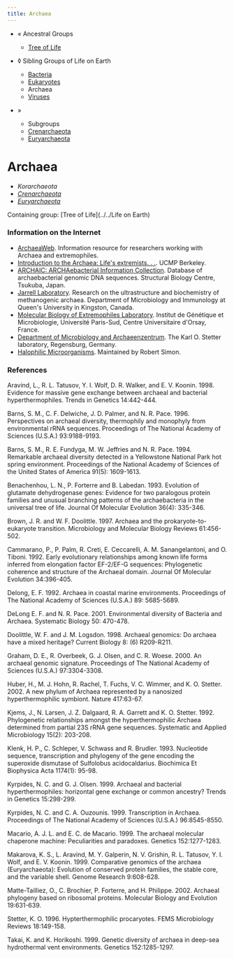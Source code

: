 ```yaml
---
title: Archaea
---
```


-   « Ancestral Groups 
    -   [Tree of Life](Tree_of_Life.md)

-   ◊ Sibling Groups of  Life on Earth
    -   [Bacteria](Bacteria.md)
    -   [Eukaryotes](Eukaryotes)
    -   Archaea
    -   [Viruses](Viruses)

-   »
    -   Subgroups
    -   [Crenarchaeota](Crenarchaeota.md)
    -   [Euryarchaeota](Euryarchaeota.md)

# Archaea 

-   *Korarchaeota*
-   *[Crenarchaeota](Crenarchaeota.md "go to ToL page")*
-   *[Euryarchaeota](Euryarchaeota.md "go to ToL page")*

Containing group: [Tree of Life](../../Life on Earth)

### Information on the Internet

-   [ArchaeaWeb](http://www.archaea.unsw.edu.au/). Information resource
    for researchers working with Archaea and extremophiles. 
-   [Introduction to the Archaea: Life\'s extremists. .     .](http://www.ucmp.berkeley.edu/archaea/archaea.html). UCMP
    Berkeley.
-   [ARCHAIC: ARCHAebacterial Information     Collection](http://www.aist.go.jp/RIODB/archaic/). Database of
    archaebacterial genomic DNA sequences. Structural Biology Centre,
    Tsukuba, Japan.
-   [Jarrell Laboratory](http://microimm.queensu.ca/jarrell/index.html).
    Research on the ultrastructure and biochemistry of methanogenic
    archaea. Department of Microbiology and Immunology at Queen\'s
    University in Kingston, Canada.
-   [Molecular Biology of Extremophiles     Laboratory](http://www-archbac.u-psud.fr/HomePage.html). Institut de
    Génétique et Microbiologie, Université Paris-Sud, Centre
    Universitaire d\'Orsay, France.
-   [Department of Microbiology and     Archaeenzentrum](http://www.biologie.uni-regensburg.de/Mikrobio/Stetter/).
    The Karl O. Stetter laboratory, Regensburg, Germany.
-   [Halophilic Microorganisms](http://pasteur.bio.geneseo.edu/).
    Maintained by Robert Simon.

### References

Aravind, L., R. L. Tatusov, Y. I. Wolf, D. R. Walker, and E. V. Koonin.
1998. Evidence for massive gene exchange between archaeal and bacterial
hyperthermophiles. Trends in Genetics 14:442-444.

Barns, S. M., C. F. Delwiche, J. D. Palmer, and N. R. Pace. 1996.
Perspectives on archaeal diversity, thermophily and monophyly from
environmental rRNA sequences. Proceedings of The National Academy of
Sciences (U.S.A.) 93:9188-9193.

Barns, S. M., R. E. Fundyga, M. W. Jeffries and N. R. Pace. 1994.
Remarkable archaeal diversity detected in a Yellowstone National Park
hot spring environment. Proceedings of the National Academy of Sciences
of the United States of America 91(5): 1609-1613.

Benachenhou, L. N., P. Forterre and B. Labedan. 1993. Evolution of
glutamate dehydrogenase genes: Evidence for two paralogous protein
families and unusual branching patterns of the archaebacteria in the
universal tree of life. Journal Of Molecular Evolution 36(4): 335-346.

Brown, J. R. and W. F. Doolittle. 1997. Archaea and the
prokaryote-to-eukaryote transition. Microbiology and Molecular Biology
Reviews 61:456-502.

Cammarano, P., P. Palm, R. Creti, E. Ceccarelli, A. M. Sanangelantoni,
and O. Tiboni. 1992. Early evolutionary relationships among known life
forms inferred from elongation factor EF-2/EF-G sequences: Phylogenetic
coherence and structure of the Archaeal domain. Journal Of Molecular
Evolution 34:396-405.

Delong, E. F. 1992. Archaea in coastal marine environments. Proceedings
of The National Academy of Sciences (U.S.A.) 89: 5685-5689.

DeLong E. F. and N. R. Pace. 2001. Environmental diversity of Bacteria
and Archaea. Systematic Biology 50: 470-478.

Doolittle, W. F. and J. M. Logsdon. 1998. Archaeal genomics: Do archaea
have a mixed heritage? Current Biology 8: (6) R209-R211.

Graham, D. E., R. Overbeek, G. J. Olsen, and C. R. Woese. 2000. An
archaeal genomic signature. Proceedings of The National Academy of
Sciences (U.S.A.) 97:3304-3308.

Huber, H., M. J. Hohn, R. Rachel, T. Fuchs, V. C. Wimmer, and K. O.
Stetter. 2002. A new phylum of Archaea represented by a nanosized
hyperthermophilic symbiont. Nature 417:63-67.

Kjems, J., N. Larsen, J. Z. Dalgaard, R. A. Garrett and K. O. Stetter.
1992. Phylogenetic relationships amongst the hyperthermophilic Archaea
determined from partial 23S rRNA gene sequences. Systematic and Applied
Microbiology 15(2): 203-208.

Klenk, H. P., C. Schleper, V. Schwass and R. Brudler. 1993. Nucleotide
sequence, transcription and phylogeny of the gene encoding the
superoxide dismutase of Sulfolobus acidocaldarius. Biochimica Et
Biophysica Acta 1174(1): 95-98.

Kyrpides, N. C. and G. J. Olsen. 1999. Archaeal and bacterial
hyperthermophiles: horizontal gene exchange or common ancestry? Trends
in Genetics 15:298-299.

Kyrpides, N. C. and C. A. Ouzounis. 1999. Transcription in Archaea.
Proceedings of The National Academy of Sciences (U.S.A.) 96:8545-8550.

Macario, A. J. L. and E. C. de Macario. 1999. The archaeal molecular
chaperone machine: Peculiarities and paradoxes. Genetics 152:1277-1283.

Makarova, K. S., L. Aravind, M. Y. Galperin, N. V. Grishin, R. L.
Tatusov, Y. I. Wolf, and E. V. Koonin. 1999. Comparative genomics of the
archaea (Euryarchaeota): Evolution of conserved protein families, the
stable core, and the variable shell. Genome Research 9:608-628.

Matte-Tailliez, O., C. Brochier, P. Forterre, and H. Philippe. 2002.
Archaeal phylogeny based on ribosomal proteins. Molecular Biology and
Evolution 19:631-639.

Stetter, K. O. 1996. Hypterthermophilic procaryotes. FEMS Microbiology
Reviews 18:149-158.

Takai, K. and K. Horikoshi. 1999. Genetic diversity of archaea in
deep-sea hydrothermal vent environments. Genetics 152:1285-1297.

